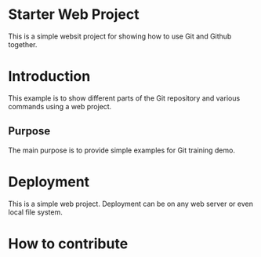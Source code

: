 # Starter Web Project

This is a simple websit project for showing how to use Git and
Github together.

# Introduction

This example is to show different parts of the Git repository
and various commands using a web project.

## Purpose

The main purpose is to provide simple examples for Git training demo.

# Deployment

This is a simple web project. Deployment can be on any web server
or even local file system.

# How to contribute
